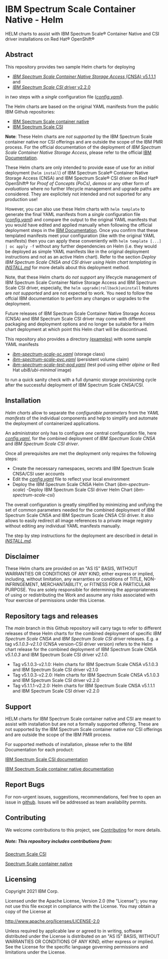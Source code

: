 # IBM Spectrum Scale Container Native - Helm

HELM charts to assist with IBM Spectrum Scale® Container Native and CSI driver installations on Red Hat® OpenShift®

## Abstract

This repository provides two sample Helm charts for deploying

- [*IBM Spectrum Scale Container Native Storage Access* (CNSA) v5.1.1.1](https://www.ibm.com/docs/en/scalecontainernative?topic=spectrum-scale-container-native-storage-access-5111) and 
- [*IBM Spectrum Scale CSI driver* v2.2.0](https://www.ibm.com/docs/en/spectrum-scale-csi?topic=spectrum-scale-container-storage-interface-driver-220) 

in *two* steps with a *single* configuration file ([*config.yaml*](config.yaml)).

The Helm charts are based on the original YAML manifests from the public IBM Github repositories:

- [IBM Spectrum Scale container native](https://github.com/IBM/ibm-spectrum-scale-container-native)
- [IBM Spectrum Scale CSI](https://github.com/IBM/ibm-spectrum-scale-csi)

**Note**: These Helm charts are *not supported* by the IBM Spectrum Scale container native nor CSI offerings and are outside the scope of the IBM PMR process.
For the official documentation of the deployment of *IBM Spectrum Scale Container Native Storage Access*, 
please refer to the official [IBM Documentation](https://www.ibm.com/docs/en/scalecontainernative).

These Helm charts are only intended to provide ease of use for an *initial* deployment (`helm install`) of 
IBM Spectrum Scale® Container Native Storage Access (CNSA) and IBM Spectrum Scale® CSI driver on Red Hat® OpenShift®
for *Proof of Concepts (PoCs)*, *demos* or any other form of *evaluations* where no further lifecycle management and upgrade paths are considered. 
They are explicitely not intended and not suported for any production use! 

However, you can also use these Helm charts with `helm template` to generate the final YAML manifests from a *single* configuration file ([*config.yaml*](config.yaml))
and compare the output to the original YAML manifests that you would have edited and applied manually when following the official deployment steps in the 
[IBM Documentation](https://www.ibm.com/docs/en/scalecontainernative).
Once you confirm that these templated manifests meet your configuration (like with the original YAML manifests) then you can apply these 
conveniently with `helm template [...] | oc apply -f` without any further dependencies on Helm 
(i.e. they would be deployed as simple YAML manifests like in the original deployment instructions and not as an active Helm chart).
Refer to the section *Deploy IBM Spectrum Scale CNSA and CSI driver using Helm chart templating* in
[*INSTALL.md*](INSTALL.md#deploy-ibm-spectrum-scale-cnsa-and-csi-driver-using-helm-chart-templating) 
for more details about this deployment method.

Note, that these Helm charts do _not support_ any lifecycle management of IBM Spectrum Scale Container Native Storage Access and IBM Spectrum Scale CSI driver, 
especially, the `helm upgrade|rollback|uninstall` features are _not supported_ and are not expected to work. You need to follow the offcial IBM documentation to perform
any changes or upgrades to the deployment.

Future releases of IBM Spectrum Scale Container Native Storage Access (CNSA) and IBM Spectrum Scale CSI driver may come with different packaging and deployment options 
and no longer be suitable for a Helm chart deployment at which point this Helm chart will be discontinued.

This repository also provides a directory [(examples)](examples/) with some sample YAML manifests 

- [*ibm-spectrum-scale-sc.yaml*](examples/ibm-spectrum-scale-sc.yaml) (storage class)
- [*ibm-spectrum-scale-pvc.yaml*](examples/ibm-spectrum-scale-pvc.yaml) (persistent volume claim) 
- [*ibm-spectrum-scale-test-pod.yaml*](examples/ibm-spectrum-scale-test-pod.yaml) (test pod using either *alpine* or Red Hat *ubi8/ubi-minimal* image)

to run a quick sanity check with a full dynamic storage provisioning cycle after the successful deployment of IBM Spectrum Scale CNSA/CSI.


## Installation

*Helm charts* allow to separate the *configurable parameters* from the *YAML manifests* of the individual components
and help to simplify and automate the deployment of containerized applications. 

An administrator only has to configure *one* central configuration file, here [*config.yaml*](config.yaml),
for the combined deployment of *IBM Spectrum Scale CNSA* and *IBM Spectrum Scale CSI driver*.

Once all prerequisites are met the deployment only requires the following steps:
 - Create the necessary namespaces, secrets and IBM Spectrum Scale CNSA/CSI user accounts  
 - Edit the [*config.yaml*](config.yaml) file to reflect your local environment
 - Deploy the IBM Spectrum Scale CNSA Helm Chart (*ibm-spectrum-scale*)
  -Deploy IBM Spectrum Scale CSI driver Helm Chart (*ibm-spectrum-scale-csi*)

The overall configuration is greatly simplified by minimizing and unifying the set of common parameters needed for the 
combined deployment of IBM Spectrum Scale CNSA and IBM Spectrum Scale CNSA CSI driver. It also allows to easily redirect 
all image references to a private image registry without editing any individual YAML manifests manually. 

The step by step instructions for the deployment are described in detail in [*INSTALL.md*](INSTALL.md).


## Disclaimer

These Helm charts are provided on an "AS IS" BASIS, 
WITHOUT WARRANTIES OR CONDITIONS OF ANY KIND, either express or
implied, including, without limitation, any warranties or conditions
of TITLE, NON-INFRINGEMENT, MERCHANTABILITY, or FITNESS FOR A
PARTICULAR PURPOSE. You are solely responsible for determining the
appropriateness of using or redistributing the Work and assume any
risks associated with Your exercise of permissions under this License.


## Repository tags and releases

The *main* branch in this Github repository will carry tags to refer to different releases of these Helm charts for the 
combined deployment of specific *IBM Spectrum Scale CNSA* and *IBM Spectrum Scale CSI driver* releases.
E.g. a tag *v5.1.0.3-v2.1.0* (CNSA version-CSI driver version) refers to the Helm chart release for the combined deployment of
IBM Spectrum Scale CNSA *v5.1.0.3* and IBM Spectrum Scale CSI driver *v2.1.0*.

- Tag v5.1.0.3-v2.1.0: Helm charts for IBM Spectrum Scale CNSA v5.1.0.3 and IBM Spectrum Scale CSI driver v2.1.0
- Tag v5.1.0.3-v2.2.0: Helm charts for IBM Spectrum Scale CNSA v5.1.0.3 and IBM Spectrum Scale CSI driver v2.2.0
- Tag v5.1.1.1-v2.2.0: Helm charts for IBM Spectrum Scale CNSA v5.1.1.1 and IBM Spectrum Scale CSI driver v2.2.0

## Support

HELM charts for IBM Spectrum Scale container native and CSI are meant to assist with installation but are not a formally supported offering. 
These are not supported by the IBM Spectrum Scale container native nor CSI offerings and are outside the scope of the IBM PMR process. 

For supported methods of installation, please refer to the IBM Documentation for each product:

[IBM Spectrum Scale CSI documentation](https://www.ibm.com/docs/en/spectrum-scale-csi)

[IBM Spectrum Scale container native documentation](https://www.ibm.com/docs/en/scalecontainernative)


## Report Bugs 

For non-urgent issues, suggestions, recommendations, feel free to open an issue in [github](https://github.com/IBM/ibm-spectrum-scale-container-native-helm/issues).
Issues will be addressed as team availability permits.


## Contributing

We welcome contributions to this project, see [Contributing](CONTRIBUTING.md) for more details.

##### Note: This repository includes contributions from:

[Spectrum Scale CSI](https://github.com/IBM/ibm-spectrum-scale-csi)

[Spectrum Scale container native](https://github.com/IBM/ibm-spectrum-scale-container-native)


## Licensing

Copyright 2021 IBM Corp.

Licensed under the Apache License, Version 2.0 (the "License");
you may not use this file except in compliance with the License.
You may obtain a copy of the License at

http://www.apache.org/licenses/LICENSE-2.0

Unless required by applicable law or agreed to in writing, software
distributed under the License is distributed on an "AS IS" BASIS,
WITHOUT WARRANTIES OR CONDITIONS OF ANY KIND, either express or implied.
See the License for the specific language governing permissions and
limitations under the License.
